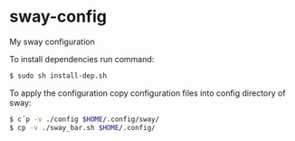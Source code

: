 # sway-config
My sway configuration

To install dependencies run command:
```bash
$ sudo sh install-dep.sh
```
To apply the configuration copy configuration files into config directory of sway:
```bash
$ c´p -v ./config $HOME/.config/sway/
$ cp -v ./sway_bar.sh $HOME/.config/
``` 
